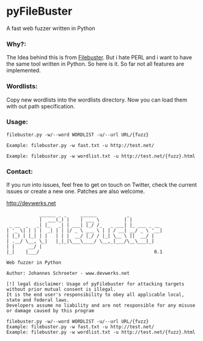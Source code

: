 # pyFileBuster
A fast web fuzzer written in Python

### Why?:
The Idea behind this is from [Filebuster](https://github.com/henshin/filebuster). But i hate PERL and i want to have the
same tool written in Python. So here is it. So far not all features are implemented.

### Wordlists:
Copy new wordlists into the wordlists directory. Now you can load them with out path specification.

### Usage:
```
filebuster.py -w/--word WORDLIST -u/--url URL/{fuzz}

Example: filebuster.py -w fast.txt -u http://test.net/

Example: filebuster.py -w wordlist.txt -u http://test.net/{fuzz}.html
```

### Contact:
If you run into issues, feel free to get on touch on Twitter, check the current issues or create a new one. Patches are also welcome.

http://devwerks.net 

```
            ______ _ _     ______           _
            |  ___(_) |    | ___ \         | |
 _ __  _   _| |_   _| | ___| |_/ /_   _ ___| |_ ___ _ __
| '_ \| | | |  _| | | |/ _ \ ___ \ | | / __| __/ _ \ '__|
| |_) | |_| | |   | | |  __/ |_/ / |_| \__ \ ||  __/ |
| .__/ \__, \_|   |_|_|\___\____/ \__,_|___/\__\___|_|
| |     __/ |
|_|    |___/                                          0.1

Web fuzzer in Python

Author: Johannes Schroeter - www.devwerks.net

[!] legal disclaimer: Usage of pyFilebuster for attacking targets without prior mutual consent is illegal.
It is the end user's responsibility to obey all applicable local, state and federal laws.
Developers assume no liability and are not responsible for any misuse or damage caused by this program

filebuster.py -w/--word WORDLIST -u/--url URL/{fuzz}
Example: filebuster.py -w fast.txt -u http://test.net/
Example: filebuster.py -w wordlist.txt -u http://test.net/{fuzz}.html
```
